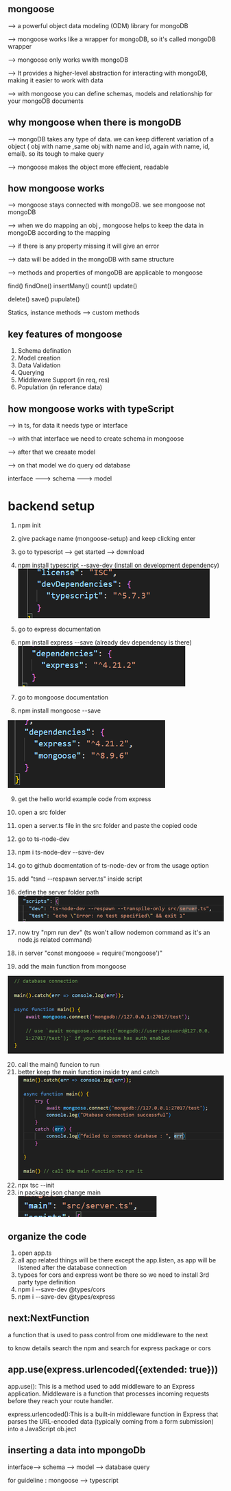 ## mongoose
--> a powerful object data modeling (ODM) library for mongoDB

--> mongoose works like a wrapper for mongoDB, so it's called mongoDB wrapper

--> mongoose only works wwith mongoDB

--> It provides a higher-level abstraction for interacting with mongoDB, making it easier to work with data

--> with mongoose you can define schemas, models and relationship for your mongoDB documents


## why mongoose when there is mongoDB
--> mongoDB takes any type of data. we can keep different variation of a object ( obj with name ,same obj with name and id, again with name, id, email). so its tough to make query

--> mongoose makes the object more effecient, readable


## how mongoose works
--> mongoose stays connected with mongoDB. we see mongoose not mongoDB

--> when we do mapping an obj , mongoose helps to keep the data in mongoDB according to the mapping

--> if there is any property missing it will give an error

--> data will be added in the mongoDB with same structure

--> methods and properties of mongoDB are applicable to mongoose

   find()     findOne()    insertMany()    count()     update()

   delete()    save()      pupulate()      

   Statics,    instance methods    --> custom methods

## key features of mongoose
1. Schema defination
2. Model creation
3. Data Validation
4. Querying
5. Middleware Support  (in req, res)
6. Population  (in referance data)


## how mongoose works with typeScript
--> in ts, for data it needs type or interface

--> with that interface we need to create schema in mongoose

--> after that we creaate model

--> on that model we do query od database

interface ---> schema ---> model


# backend setup
1. npm init
2. give package name (mongoose-setup) and keep clicking enter
3. go to typescript --> get started --> download
4. npm install typescript --save-dev (install on development dependency)
![alt text](image.png)

5. go to express  documentation
6. npm install express --save (already dev dependency is there)
![alt text](image-1.png)

7. go to mongoose documentation
8. npm install mongoose --save

![alt text](image-2.png)

9. get the hello world example code from express
10. open a src folder
11. open a server.ts file in the src folder and paste the  copied code
12. go to ts-node-dev
13. npm i ts-node-dev --save-dev
14. go to github docmentation of ts-node-dev or from the usage option
15. add "tsnd --respawn server.ts" inside script
16. define the server folder path
![alt text](image-3.png)

17. now try "npm run dev"  (ts won't allow nodemon command as it's an node.js related command)
18. in server "const mongoose = require('mongoose')"
19. add the main function from mongoose

![alt text](image-4.png)

20. call the main() funcion to run
21. better keep the main function inside try and catch
![alt text](image-5.png)
22. npx tsc --init
23. in package json change main ![alt text](image-6.png)

## organize the code
1. open app.ts
2. all app related things will be there except the app.listen, as app will be listened after the database connection
3. typoes for cors and express wont be there so we need to install 3rd party type definition
4. npm i --save-dev @types/cors
5. npm i --save-dev @types/express 



## next:NextFunction
a function that is used to pass control from one middleware to the next

to know details search the npm and search for express package or cors

## app.use(express.urlencoded({extended: true}))
app.use(): This is a method used to add middleware to an Express application. Middleware is a function that processes incoming requests before they reach your route handler.

express.urlencoded():This is a built-in middleware function in Express that parses the URL-encoded data (typically coming from a form submission) into a JavaScript ob.ject

## inserting a data into mpongoDb
interface--> schema --> model --> database query

for guideline : mongoose --> typescript